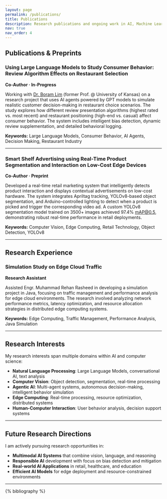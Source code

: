 ```yaml
---
layout: page
permalink: /publications/
title: Publications
description: Research publications and ongoing work in AI, Machine Learning, and Computer Vision.
nav: true
nav_order: 4
---
```


## Publications & Preprints

### Using Large Language Models to Study Consumer Behavior: Review Algorithm Effects on Restaurant Selection
**Co-Author · In-Progress**

Working with <a href='https://scholarworks.bwise.kr/hanyang/researcher-profile?ep=1216'>Dr. Boram Lim</a> (former Prof. @ University of Kansas) on a research project that uses AI agents powered by GPT models to simulate realistic customer decision-making in restaurant choice scenarios. The study explores how different review presentation algorithms (highest rated vs. most recent) and restaurant positioning (high-end vs. casual) affect consumer behavior. The system includes intelligent bias detection, dynamic review supplementation, and detailed behavioral logging.

**Keywords:** Large Language Models, Consumer Behavior, AI Agents, Decision Making, Restaurant Industry

---

### Smart Shelf Advertising using Real-Time Product Segmentation and Interaction on Low-Cost Edge Devices
**Co-Author · Preprint**

Developed a real-time retail marketing system that intelligently detects product interaction and displays contextual advertisements on low-cost hardware. The system integrates Apriltag tracking, YOLOv8-based object segmentation, and Arduino-controlled lighting to detect when a product is picked and trigger the corresponding video ad. A custom YOLOv8 segmentation model trained on 3500+ images achieved 97.4% mAP@0.5, demonstrating robust real-time performance in retail deployments.

**Keywords:** Computer Vision, Edge Computing, Retail Technology, Object Detection, YOLOv8

---

## Research Experience

### Simulation Study on Edge Cloud Traffic
**Research Assistant**

Assisted Engr. Muhammad Rehan Rasheed in developing a simulation project in Java, focusing on traffic management and performance analysis for edge cloud environments. The research involved analyzing network performance metrics, latency optimization, and resource allocation strategies in distributed edge computing systems.

**Keywords:** Edge Computing, Traffic Management, Performance Analysis, Java Simulation

---

## Research Interests

My research interests span multiple domains within AI and computer science:

- **Natural Language Processing**: Large Language Models, conversational AI, text analysis
- **Computer Vision**: Object detection, segmentation, real-time processing
- **Agentic AI**: Multi-agent systems, autonomous decision-making, intelligent behavior simulation
- **Edge Computing**: Real-time processing, resource optimization, distributed systems
- **Human-Computer Interaction**: User behavior analysis, decision support systems

---

## Future Research Directions

I am actively pursuing research opportunities in:
- **Multimodal AI Systems** that combine vision, language, and reasoning
- **Responsible AI** development with focus on bias detection and mitigation
- **Real-world AI Applications** in retail, healthcare, and education
- **Efficient AI Models** for edge deployment and resource-constrained environments

---

<!-- _pages/publications.md -->
<div class="publications">

{% bibliography %}

</div>